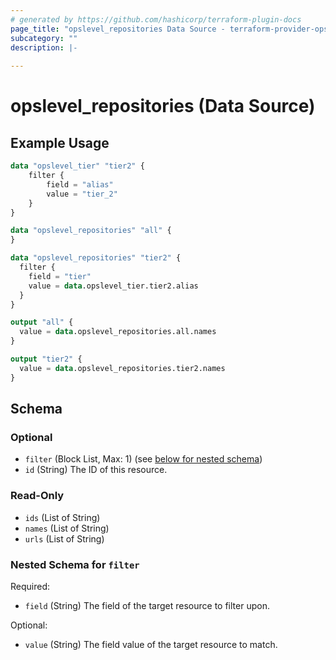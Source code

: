 ```yaml
---
# generated by https://github.com/hashicorp/terraform-plugin-docs
page_title: "opslevel_repositories Data Source - terraform-provider-opslevel"
subcategory: ""
description: |-
  
---
```


# opslevel_repositories (Data Source)



## Example Usage

```terraform
data "opslevel_tier" "tier2" {
    filter {
        field = "alias"
        value = "tier_2"
    }
}

data "opslevel_repositories" "all" {
}

data "opslevel_repositories" "tier2" {
  filter {
    field = "tier"
    value = data.opslevel_tier.tier2.alias
  }
}

output "all" {
  value = data.opslevel_repositories.all.names
}

output "tier2" {
  value = data.opslevel_repositories.tier2.names
}
```

<!-- schema generated by tfplugindocs -->
## Schema

### Optional

- `filter` (Block List, Max: 1) (see [below for nested schema](#nestedblock--filter))
- `id` (String) The ID of this resource.

### Read-Only

- `ids` (List of String)
- `names` (List of String)
- `urls` (List of String)

<a id="nestedblock--filter"></a>
### Nested Schema for `filter`

Required:

- `field` (String) The field of the target resource to filter upon.

Optional:

- `value` (String) The field value of the target resource to match.



